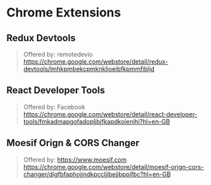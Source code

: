 # Chrome Extensions

## Redux Devtools
> Offered by: remotedevio
https://chrome.google.com/webstore/detail/redux-devtools/lmhkpmbekcpmknklioeibfkpmmfibljd

## React Developer Tools
> Offered by: Facebook
https://chrome.google.com/webstore/detail/react-developer-tools/fmkadmapgofadopljbjfkapdkoienihi?hl=en-GB

## Moesif Orign & CORS Changer
> Offered by: https://www.moesif.com
https://chrome.google.com/webstore/detail/moesif-orign-cors-changer/digfbfaphojjndkpccljibejjbppifbc?hl=en-GB